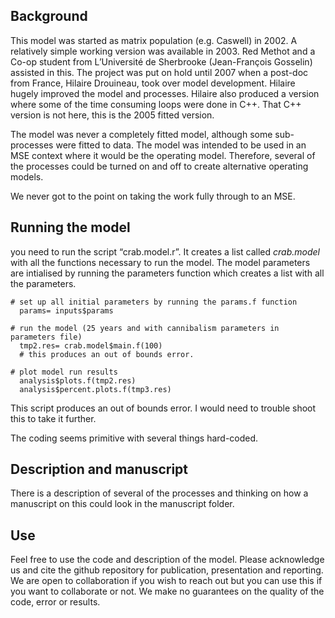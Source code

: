 ## Background

This model was started as matrix population (e.g. Caswell) in 2002. A
relatively simple working version was available in 2003. Red Methot and
a Co-op student from L’Université de Sherbrooke (Jean-François Gosselin)
assisted in this. The project was put on hold until 2007 when a post-doc
from France, Hilaire Drouineau, took over model development. Hilaire
hugely improved the model and processes. Hilaire also produced a version
where some of the time consuming loops were done in C++. That C++
version is not here, this is the 2005 fitted version.

The model was never a completely fitted model, although some
sub-processes were fitted to data. The model was intended to be used in
an MSE context where it would be the operating model. Therefore, several
of the processes could be turned on and off to create alternative
operating models.

We never got to the point on taking the work fully through to an MSE.

## Running the model

you need to run the script “crab.model.r”. It creates a list called
*crab.model* with all the functions necessary to run the model. The
model parameters are intialised by running the parameters function which
creates a list with all the parameters.

    # set up all initial parameters by running the params.f function
      params= inputs$params

    # run the model (25 years and with cannibalism parameters in parameters file)
      tmp2.res= crab.model$main.f(100)
      # this produces an out of bounds error.

    # plot model run results
      analysis$plots.f(tmp2.res)
      analysis$percent.plots.f(tmp3.res)

This script produces an out of bounds error. I would need to trouble
shoot this to take it further.

The coding seems primitive with several things hard-coded.

## Description and manuscript

There is a description of several of the processes and thinking on how a
manuscript on this could look in the manuscript folder.

## Use

Feel free to use the code and description of the model. Please
acknowledge us and cite the github repository for publication,
presentation and reporting. We are open to collaboration if you wish to
reach out but you can use this if you want to collaborate or not. We
make no guarantees on the quality of the code, error or results.
